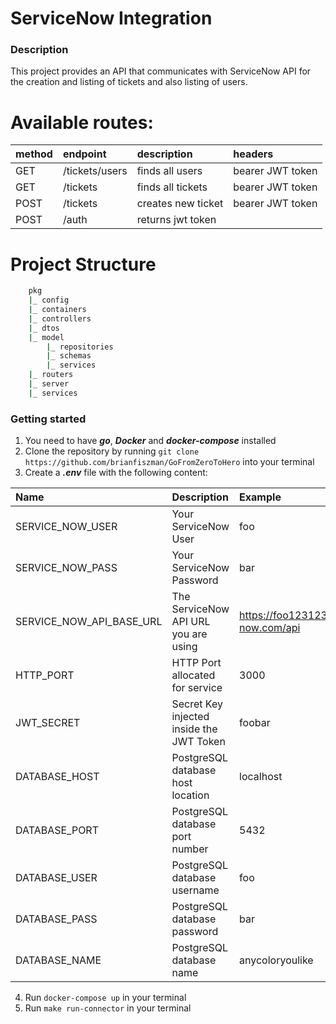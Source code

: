 # ServiceNow Integration

### Description
This project provides an API that communicates with ServiceNow 
API for the creation and listing of tickets and also listing of users.

# Available routes:

|method|endpoint|description|headers|
|:-----|:-----|:-----|:-----|
|GET|/tickets/users|finds all users|bearer JWT token |
|GET|/tickets|finds all tickets|bearer JWT token |
|POST|/tickets|creates new ticket|bearer JWT token |
|POST|/auth|returns jwt token| |

# Project Structure
```sh
    pkg
    |_ config
    |_ containers
    |_ controllers
    |_ dtos
    |_ model
        |_ repositories
        |_ schemas
        |_ services
    |_ routers
    |_ server
    |_ services       
```
### Getting started
1. You need to have ***go***, ***Docker*** and ***docker-compose*** installed
2. Clone the repository by running `git clone https://github.com/brianfiszman/GoFromZeroToHero` into your terminal
3. Create a ***.env*** file with the following content:

|Name|Description|Example|
|:-----|:-----|:-----|
|SERVICE_NOW_USER|Your ServiceNow User|foo|
|SERVICE_NOW_PASS|Your ServiceNow Password|bar|
|SERVICE_NOW_API_BASE_URL|The ServiceNow API URL you are using|https://foo123123.service-now.com/api|
|HTTP_PORT|HTTP Port allocated for service|3000|
|JWT_SECRET|Secret Key injected inside the JWT Token|foobar|
|DATABASE_HOST|PostgreSQL database host location|localhost|
|DATABASE_PORT|PostgreSQL database port number |5432|
|DATABASE_USER|PostgreSQL database username |foo|
|DATABASE_PASS|PostgreSQL database password |bar|
|DATABASE_NAME|PostgreSQL database name |anycoloryoulike|

4. Run `docker-compose up` in your terminal
5. Run `make run-connector` in your terminal